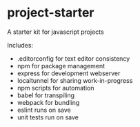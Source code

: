 # project-starter
A starter kit for javascript projects

Includes:
* .editorconfig for text editor consistency
* npm for package management
* express for development webserver
* localtunnel for sharing work-in-progress
* npm scripts for automation
* babel for transpiling
* webpack for bundling
* eslint runs on save
* unit tests run on save
